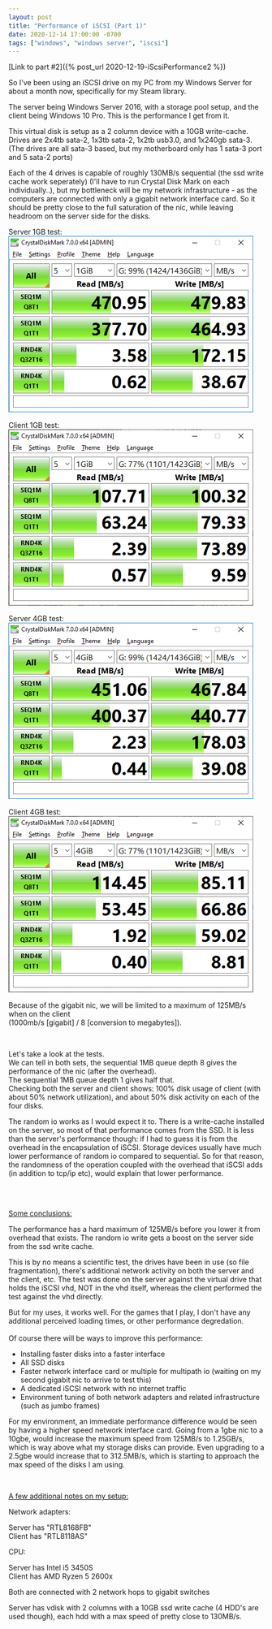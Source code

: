 ```yaml
---
layout: post
title: "Performance of iSCSI (Part 1)"
date: 2020-12-14 17:00:00 -0700
tags: ["windows", "windows server", "iscsi"]
---
```


[Link to part #2]({% post_url 2020-12-19-iScsiPerformance2 %})

So I've been using an iSCSI drive on my PC from my Windows Server for about a month now, specifically for my Steam library.

The server being Windows Server 2016, with a storage pool setup, and the client being Windows 10 Pro. This is the performance I get from it.

This virtual disk is setup as a 2 column device with a 10GB write-cache. Drives are 2x4tb sata-2, 1x3tb sata-2, 1x2tb usb3.0, and 1x240gb sata-3. (The drives are all sata-3 based, but my motherboard only has 1 sata-3 port and 5 sata-2 ports)

Each of the 4 drives is capable of roughly 130MB/s sequential (the ssd write cache work seperately) (I'll have to run Crystal Disk Mark on each individually..), but my bottleneck will be my network infrastructure - as the computers are connected with only a gigabit network interface card. So it should be pretty close to the full saturation of the nic, while leaving headroom on the server side for the disks.

Server 1GB test:![Performance on server side 1GB test size](/assets/images/2020-12-14-iScsiPerformance1/server1.png)

Client 1GB test:![Performance on computer 1GB test size](/assets/images/2020-12-14-iScsiPerformance1/client1.png)

Server 4GB test:![Performance on server side 4GB test size](/assets/images/2020-12-14-iScsiPerformance1/server2.png)

Client 4GB test:![Performance on computer 4GB test size](/assets/images/2020-12-14-iScsiPerformance1/client2.png)



Because of the gigabit nic, we will be limited to a maximum of 125MB/s when on the client<br />(1000mb/s [gigabit] / 8 [conversion to megabytes]).

<br />

Let's take a look at the tests.
<br />
We can tell in both sets, the sequential 1MB queue depth 8 gives the performance of the nic (after the overhead).<br />
The sequential 1MB queue depth 1 gives half that. <br />
Checking both the server and client shows: 100% disk usage of client (with about 50% network utilization), and about 50% disk activity on each of the four disks.

The random io works as I would expect it to. There is a write-cache installed on the server, so most of that performance comes from the SSD. It is less than the server's performance though: if I had to guess it is from the overhead in the encapsulation of iSCSI. Storage devices usually have much lower performance of random io compared to sequential. So for that reason, the randomness of the operation coupled with the overhead that iSCSI adds (in addition to tcp/ip etc), would explain that lower performance.

<br /><br />

<u>Some conclusions:</u>

The performance has a hard maximum of 125MB/s before you lower it from overhead that exists. The random io write gets a boost on the server side from the ssd write cache.

This is by no means a scientific test, the drives have been in use (so file fragmentation), there's additional network activity on both the server and the client, etc. The test was done on the server against the virtual drive that holds the iSCSI vhd, NOT in the vhd itself, whereas the client performed the test against the vhd directly.

But for my uses, it works well. For the games that I play, I don't have any additional perceived loading times, or other performance degredation.
<br /><br />
Of course there will be ways to improve this performance:
- Installing faster disks into a faster interface
- All SSD disks
- Faster network interface card or multiple for multipath io (waiting on my second gigabit nic to arrive to test this)
- A dedicated iSCSI network with no internet traffic
- Environment tuning of both network adapters and related infrastructure (such as jumbo frames)

For my environment, an immediate performance difference would be seen by having a higher speed network interface card. Going from a 1gbe nic to a 10gbe, would increase the maximum speed from 125MB/s to 1.25GB/s, which is way above what my storage disks can provide. Even upgrading to a 2.5gbe would increase that to 312.5MB/s, which is starting to approach the max speed of the disks I am using.

<br />

<u>A few additional notes on my setup:</u>

Network adapters:

Server has "RTL8168FB" <br />
Client has "RTL8118AS"

CPU:

Server has Intel i5 3450S <br />
Client has AMD Ryzen 5 2600x

Both are connected with 2 network hops to gigabit switches

Server has vdisk with 2 columns with a 10GB ssd write cache (4 HDD's are used though), each hdd with a max speed of pretty close to 130MB/s.